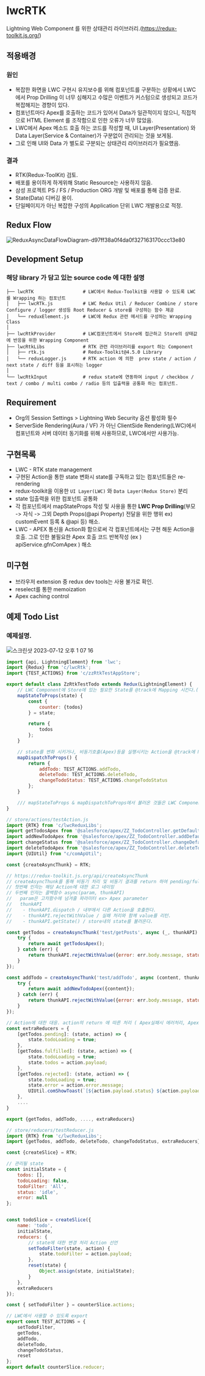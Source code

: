 # lwcRTK
Lightning Web Component 를 위한 상태관리 라이브러리.(https://redux-toolkit.js.org/)


## 적용배경
### 원인
 - 복잡한 화면을 LWC 구현시 유지보수를 위해 컴포넌트를 구분하는 상황에서 LWC에서 Prop Drilling 이 너무 심해지고 수많은 이벤트가 커스텀으로 생성되고 코드가 복잡해지는 경향이 있다.
 - 컴포넌트마다 Apex를 호출하는 코드가 있어서 Data가 일관적이지 않으니, 직접적으로 HTML Element 를 조작함으로 인한 오류가 너무 많았음.
 - LWC에서 Apex 메소드 호출 하는 코드를 작성할 때, UI Layer(Presentation) 와 Data Layer(Service & Container)가 구분없이 관리되는 것을 보게됨.
 - 그로 인해 UI와 Data 가 별도로 구분되는 상태관리 라이브러리가 필요헀음.

### 결과
 -  RTK(Redux-ToolKit) 검토.
 -  배포를 용이하게 하게위해 Static Resource는 사용하지 않음.
 -  삼성 프로젝트 PS / FS / Production ORG 개발 및 배포를 통해 검증 완료.
 -  State(Data) 디버깅 용이.
 -  단일페이지가 아닌 복잡한 구성의 Application 단위 LWC 개발용으로 적정.

## Redux Flow
![ReduxAsyncDataFlowDiagram-d97ff38a0f4da0f327163170ccc13e80](https://github.com/I2MAX-DEV/lwcRTK/assets/17538535/14271444-7321-4069-a534-6a5cb82a9e0c)


## Development Setup
### 해당 library 가 담고 있는 source code 에 대한 설명

    ├── lwcRTK                  # LWC에서 Redux-Toolkit을 사용할 수 있도록 LWC 를 Wrapping 하는 컴포넌트 
    │   ├── lwcRTk.js           # LWC Redux Util / Reducer Combine / store Configure / logger 생성등 Root Reducer & store를 구성하는 함수 제공
    │   └── reduxElement.js     # LWC에 Redux 관련 메서드를 구성하는 Wrapping Class
    │
    ├── lwcRtkProvider          # LWC컴포넌트에서 Store에 접근하고 Store의 상태값에 반응을 위한 Wrapping Component
    ├── lwcRtkLibs              # RTK 관련 라이브러리를 export 하는 Component
    │   ├── rtk.js              # Redux-Toolkit@4.5.0 Library
    │   └── reduxLogger.js      # RTK action 에 의한  prev state / action / next state / diff 등을 표시하는 logger  
    │
    └── lwcRtkInput             # redux state에 연동하여 input / checkbox / text / combo / multi combo / radio 등의 입출력을 공통화 하는 컴포넌트.

## Requirement
- Org의 Session Settings > Lightning Web Security 옵션 활성화 필수
- ServerSide Rendering(Aura / VF) 가 아닌 ClientSide Rendering(LWC)에서 컴포넌트와 서버 데이터 동기화를 위해 사용하므로, LWC에서만 사용가능.

## 구현목록
- LWC - RTK state management
- 구현된 Action을 통한 state 변화시 state를 구독하고 있는 컴포넌트들은 re-rendering
- redux-toolkit을 이용한 `UI Layer(LWC)` 와 `Data Layer(Redux Store)` 분리
- state 입출력을 위한 컴포넌트 공통화
- 각 컴포넌트에서 mapStateProps 작성 및 사용을 통한 **LWC Prop Drilling**(부모 -> 자식 -> 그외 Depth Props(@api Property) 전달을 위한 행위 ex) customEvent 등록 & @api 등) 해소.
- LWC - APEX 통신을 Action화 함으로써 각 컴포넌트에서는 구현 해둔 Action을 호출. 그로 인한 불필요한 Apex 호출 코드 반복작성 (ex ) apiService.gfnComApex ) 해소

## 미구현
- 브라우저 extension 중 redux dev tools는 사용 불가로 확인.
- reselect를 통한 memoization
- Apex caching control

## 예제 Todo List

### 예제설명.
![스크린샷 2023-07-12 오후 1 07 16](https://github.com/I2MAX-DEV/lwcRTK/assets/17538535/09bf434d-2ab2-45ee-bb05-49e709672047)


```javascript
import {api, LightningElement} from 'lwc';
import {Redux} from 'c/lwcRtk';
import {TEST_ACTIONS} from 'c/zzRtkTestAppStore';

export default class ZzRtkTestTodo extends Redux(LightningElement) {
	// LWC Component에 Store에 있는 필요한 State를 @track에 Mapping 시킨다.(readOnly & action을 통해서만 변경가능.)
	mapStateToProps(state) {
		const {
			counter: {todos}
		} = state;

		return {
			todos
		};
	}

	// state를 변화 시키거나, 비동기호출(Apex)등을 실행시키는 Action을 @track에 Mapping 시킨다.(함수)
	mapDispatchToProps() {
		return {
			addTodo: TEST_ACTIONS.addTodo,
			deleteTodo: TEST_ACTIONS.deleteTodo,
			changeTodoStatus: TEST_ACTIONS.changeTodoStatus
		};
	}

	/// mapStateToProps & mapDispatchToProps에서 불러온 것들은 LWC Component내에서 this.props에 Binding 된다.
}
```



```javascript
// store/actions/testAction.js
import {RTK} from 'c/lwcReduxLibs';
import getTodosApex from '@salesforce/apex/ZZ_TodoController.getDefaultTodos';
import addNewTodoApex from '@salesforce/apex/ZZ_TodoController.addDefaultNewTodo';
import changeStatus from '@salesforce/apex/ZZ_TodoController.changeDefaultTodoStatus';
import deleteTodoApex from '@salesforce/apex/ZZ_TodoController.deleteTodo';
import {UIUtil} from "c/comApUtil";

const {createAsyncThunk} = RTK;

// https://redux-toolkit.js.org/api/createAsyncThunk
// createAsyncThunk를 통해 비동기 처리 및 비동기 결과를 return 하여 pending/fulfilled/rejected에 대한 결과를 처리한다.
// 첫번째 인자는 해당 Action에 대한 로그 네이밍
// 두번째 인자는 콜백함수 async(param, thunkAPI)
//   param은 고차함수에 넘겨줄 파라미터 ex> Apex parameter
//   thunkAPI
//    - thunkAPI.dispatch / 내부에서 다른 Action을 호출한다.
//    - thunkAPI.rejectWithValue / 실패 처리와 함께 value를 리턴.
//    - thunkAPI.getState() / store내의 state를 불러온다.

const getTodos = createAsyncThunk('test/getPosts', async (_, thunkAPI) => {
	try {
		return await getTodosApex();
	} catch (err) {
		return thunkAPI.rejectWithValue({error: err.body.message, status: err.status, statusText: err.statusText});
	}
});

const addTodo = createAsyncThunk('test/addTodo', async (content, thunkAPI) => {
	try {
		return await addNewTodoApex({content});
	} catch (err) {
		return thunkAPI.rejectWithValue({error: err.body.message, status: err.status, statusText: err.statusText});
	}
});

// Action에 대한 대응. action의 return 에 따른 처리 ( Apex실패시 에러처리, Apex 호출시작시 Loading처리 등 )
const extraReducers = {
	[getTodos.pending]: (state, action) => {
		state.todoLoading = true;
	},
	[getTodos.fulfilled]: (state, action) => {
		state.todoLoading = true;
		state.todos = action.payload;
	},
	[getTodos.rejected]: (state, action) => {
		state.todoLoading = true;
		state.error = action.error.message;
		UIUtil.comShowToast(`[${action.payload.status} ${action.payload.statusText}] ${action.payload.error}`);
	},
	....
}

export {getTodos, addTodo, ...., extraReducers}
```
  
```javascript
// store/reducers/testReducer.js
import {RTK} from 'c/lwcReduxLibs';
import {getTodos, addTodo, deleteTodo, changeTodoStatus, extraReducers} from "../actions/testAction";

const {createSlice} = RTK;

// 관리될 state 
const initialState = {
	todos: [],
	todoLoading: false,
	todoFilter: 'All',
	status: 'idle',
	error: null
};


const todoSlice = createSlice({
	name: 'todo',
	initialState,
	reducers: {
		// state에 대한 변경 처리 Action 선언  
		setTodoFilter(state, action) {
			state.todoFilter = action.payload;
		},
		reset(state) {
			Object.assign(state, initialState);
		}
	},
	extraReducers
});

const { setTodoFilter } = counterSlice.actions;

// LWC에서 사용할 수 있도록 export 
export const TEST_ACTIONS = {
	setTodoFilter,
	getTodos,
	addTodo,
	deleteTodo,
	changeTodoStatus,
	reset
};
export default counterSlice.reducer;
```

